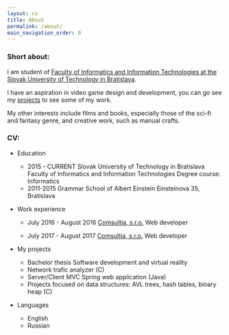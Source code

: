 ```yaml
---
layout: cv
title: About
permalink: /about/
main_navigation_order: 0 
---
```


### Short about: ###

I am student of [Faculty of Informatics and Information Technologies at the Slovak University of Technology in Bratislava](https://www.fiit.stuba.sk). 

I have an aspiration in video game design and development, you can go see my [projects](/projects) to see some of my work.

My other interests include films and books, especially those of the sci-fi and fantasy genre, and creative work, such as manual crafts.

### CV: ###
* Education
  * 2015 - CURRENT
    Slovak University of Technology in Bratislava
    Faculty of Informatics and Information Technologies
    Degree course: Informatics
  * 2011-2015 Grammar School of Albert Einstein
    Einsteinova 35, Bratislava

* Work experience
  * July 2016 - August 2016
    [Comsultia, s.r.o.](https://comsultia.com)
    Web developer
    
  * July 2017 - August 2017
    [Comsultia, s.r.o.](https://comsultia.com)
    Web developer    

* My projects
  * Bachelor thesis
    Software development and virtual reality
  * Network trafic analyzer (C)
  * Server/Client MVC Spring web application (Java)
  * Projects focused on data structures:
    AVL trees, hash tables, binary heap (C) 

* Languages
  * English
  * Russian
